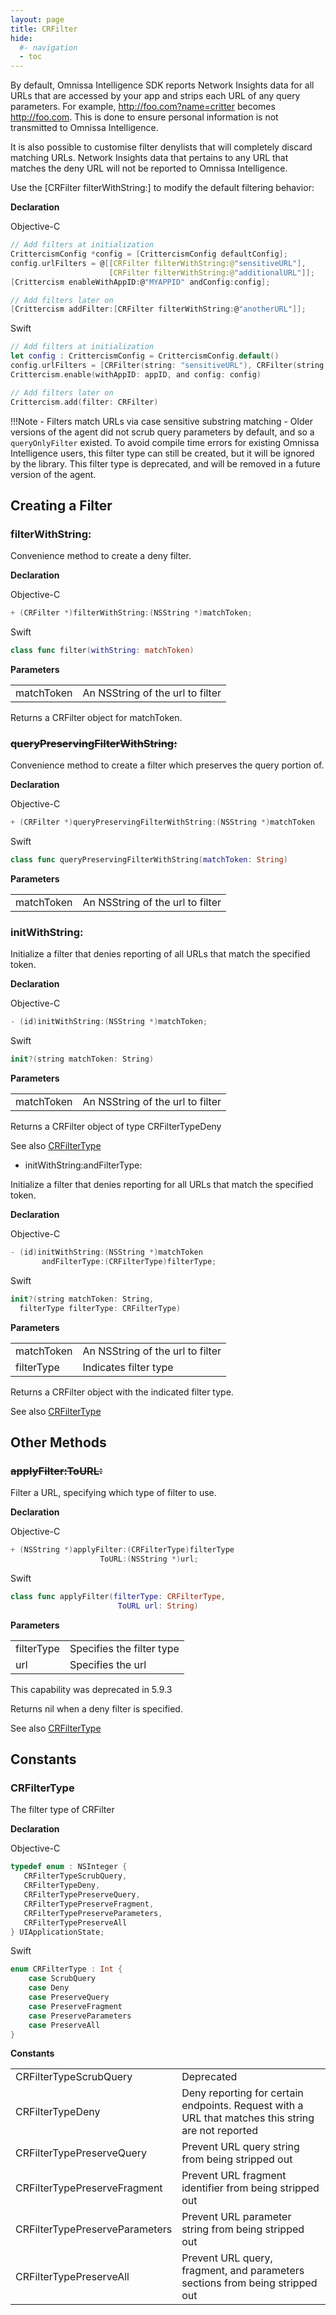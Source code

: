 ```yaml
---
layout: page
title: CRFilter
hide:
  #- navigation
  - toc
---
```


By default, Omnissa Intelligence SDK reports Network Insights data for all URLs that are accessed by your app and strips each URL of any query parameters. For example, http://foo.com?name=critter becomes http://foo.com. This is done to ensure personal information is not transmitted to Omnissa Intelligence.

It is also possible to customise filter denylists that will completely discard matching URLs. Network Insights data that pertains to any URL that matches the deny URL will not be reported to Omnissa Intelligence.

Use the [CRFilter filterWithString:] to modify the default filtering behavior:

**Declaration**

Objective-C
```C
// Add filters at initialization
CrittercismConfig *config = [CrittercismConfig defaultConfig];
config.urlFilters = @[[CRFilter filterWithString:@"sensitiveURL"],
                      [CRFilter filterWithString:@"additionalURL"]];
[Crittercism enableWithAppID:@"MYAPPID" andConfig:config];

// Add filters later on
[Crittercism addFilter:[CRFilter filterWithString:@"anotherURL"]];
```

Swift
```Swift
// Add filters at initialization
let config : CrittercismConfig = CrittercismConfig.default()
config.urlFilters = [CRFilter(string: "sensitiveURL"), CRFilter(string: "additionalURL")]
Crittercism.enable(withAppID: appID, and config: config)

// Add filters later on
Crittercism.add(filter: CRFilter)
```

!!!Note
    - Filters match URLs via case sensitive substring matching
    - Older versions of the agent did not scrub query parameters by default, and so a `queryOnlyFilter` existed. To avoid compile time errors for existing Omnissa Intelligence users, this filter type can still be created, but it will be ignored by the library. This filter type is deprecated, and will be removed in a future version of the agent.

## Creating a Filter

### filterWithString:

Convenience method to create a deny filter.

**Declaration**

Objective-C
```C
+ (CRFilter *)filterWithString:(NSString *)matchToken;
```

Swift
```Swift
class func filter(withString: matchToken)
```

**Parameters**

|   |   |
| --- | --- |
| matchToken | An NSString of the url to filter |

Returns a CRFilter object for matchToken.

### ~~queryPreservingFilterWithString:~~

Convenience method to create a filter which preserves the query portion of.

**Declaration**

Objective-C
```C
+ (CRFilter *)queryPreservingFilterWithString:(NSString *)matchToken
```

Swift
```Swift
class func queryPreservingFilterWithString(matchToken: String)
```

**Parameters**

|   |   |
| --- | --- |
| matchToken | An NSString of the url to filter |

### initWithString:

Initialize a filter that denies reporting of all URLs that match the specified token.

**Declaration**

Objective-C
```C
- (id)initWithString:(NSString *)matchToken;
```

Swift
```Swift
init?(string matchToken: String)
```

**Parameters**

|   |   |
| --- | --- |
| matchToken | An NSString of the url to filter |

Returns a CRFilter object of type CRFilterTypeDeny

See also [CRFilterType](#crfiltertype)

- initWithString:andFilterType:

Initialize a filter that denies reporting for all URLs that match the specified token.

**Declaration**

Objective-C
```C
- (id)initWithString:(NSString *)matchToken
       andFilterType:(CRFilterType)filterType;
```

Swift
```Swift
init?(string matchToken: String,
  filterType filterType: CRFilterType)
```

**Parameters**

|   |   |
| --- | --- |
| matchToken | An NSString of the url to filter |
| filterType | Indicates filter type |

Returns a CRFilter object with the indicated filter type.

See also [CRFilterType](#crfiltertype)

## Other Methods

### ~~applyFilter:ToURL:~~

Filter a URL, specifying which type of filter to use.

**Declaration**

Objective-C
```C
+ (NSString *)applyFilter:(CRFilterType)filterType
                    ToURL:(NSString *)url;
```

Swift
```Swift
class func applyFilter(filterType: CRFilterType,
                        ToURL url: String)
```

**Parameters**

|   |   |
| --- | --- |
| filterType | Specifies the filter type |
| url | Specifies the url |

This capability was deprecated in 5.9.3

Returns nil when a deny filter is specified.

See also [CRFilterType](#crfiltertype)

## Constants

### CRFilterType

The filter type of CRFilter

**Declaration**

Objective-C
```C
typedef enum : NSInteger {
   CRFilterTypeScrubQuery,
   CRFilterTypeDeny,
   CRFilterTypePreserveQuery,
   CRFilterTypePreserveFragment,
   CRFilterTypePreserveParameters,
   CRFilterTypePreserveAll
} UIApplicationState;
```

Swift
```Swift
enum CRFilterType : Int {
    case ScrubQuery
    case Deny
    case PreserveQuery
    case PreserveFragment
    case PreserveParameters
    case PreserveAll
}
```

**Constants**

|   |   |
| --- | --- |
| CRFilterTypeScrubQuery | Deprecated |
| CRFilterTypeDeny | Deny reporting for certain endpoints. Request with a URL that matches this string are not reported |
| CRFilterTypePreserveQuery | Prevent URL query string from being stripped out |
| CRFilterTypePreserveFragment | Prevent URL fragment identifier from being stripped out |
| CRFilterTypePreserveParameters | Prevent URL parameter string from being stripped out |
| CRFilterTypePreserveAll | Prevent URL query, fragment, and parameters sections from being stripped out |
